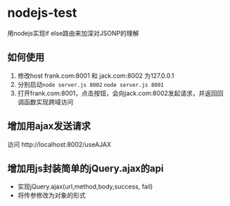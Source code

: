 # nodejs-test
用nodejs实现if else路由来加深对JSONP的理解
## 如何使用
1. 修改host  frank.com:8001 和 jack.com:8002 为127.0.0.1
2. 分别启动`node server.js 8002` `node server.js 8001`
3. 打开frank.com:8001，点击按钮，会向jack.com:8002发起请求，并返回回调函数实现跨域访问

## 增加用ajax发送请求
访问  http://localhost:8002/useAJAX
## 增加用js封装简单的jQuery.ajax的api
- 实现jQuery.ajax(url,method,body,success, fail)
- 将传参修改为对象的形式